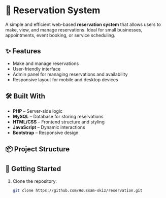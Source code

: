 # 📅 Reservation System

A simple and efficient web-based **reservation system** that allows users to make, view, and manage reservations. Ideal for small businesses, appointments, event booking, or service scheduling.

## ✨ Features

- Make and manage reservations
- User-friendly interface
- Admin panel for managing reservations and availability
- Responsive layout for mobile and desktop devices

## 🛠️ Built With

- **PHP** – Server-side logic
- **MySQL** – Database for storing reservations
- **HTML/CSS** – Frontend structure and styling
- **JavaScript** – Dynamic interactions
- **Bootstrap** – Responsive design

## 📦 Project Structure


## 🚀 Getting Started

1. Clone the repository:
   ```bash
   git clone https://github.com/Houssam-skiz/reservation.git
